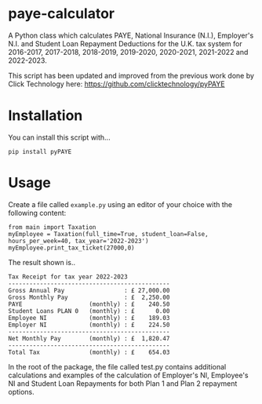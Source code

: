 # paye-calculator
A Python class which calculates PAYE, National Insurance (N.I.), Employer's N.I. and Student Loan Repayment Deductions for the U.K. tax system for 2016-2017, 2017-2018, 2018-2019, 2019-2020, 2020-2021, 2021-2022 and 2022-2023. 

This script has been updated and improved from the previous work done by Click Technology here: https://github.com/clicktechnology/pyPAYE
 
# Installation
 
You can install this script with...
```
pip install pyPAYE
```

# Usage

Create a file called `example.py` using an editor of your choice with the following content:
```
from main import Taxation
myEmployee = Taxation(full_time=True, student_loan=False, hours_per_week=40, tax_year='2022-2023')
myEmployee.print_tax_ticket(27000,0)
```
    
The result shown is..

```
Tax Receipt for tax year 2022-2023
----------------------------------------------
Gross Annual Pay                 : £ 27,000.00
Gross Monthly Pay                : £  2,250.00
PAYE                   (monthly) : £    240.50
Student Loans PLAN 0   (monthly) : £      0.00
Employee NI            (monthly) : £    189.03
Employer NI            (monthly) : £    224.50
----------------------------------------------
Net Monthly Pay        (monthly) : £  1,820.47
----------------------------------------------
Total Tax              (monthly) : £    654.03

```
In the root of the package, the file called test.py contains additional calculations and examples of the calculation of Employer's NI, Employee's NI and Student Loan Repayments for both Plan 1 and Plan 2 repayment options.
